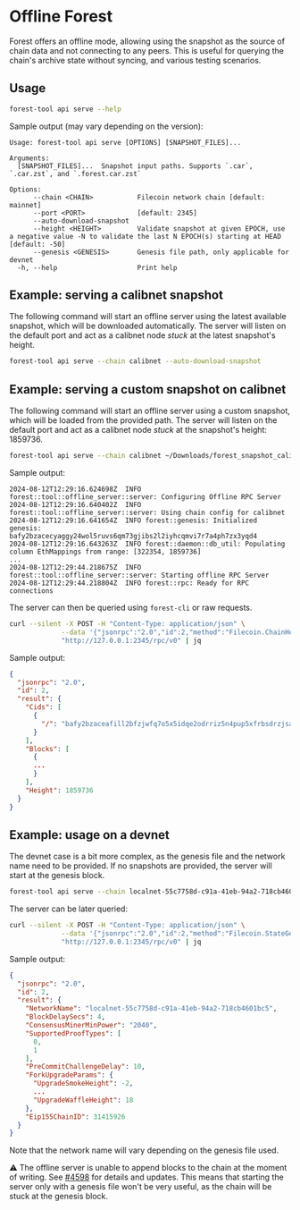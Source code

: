 # Offline Forest

Forest offers an offline mode, allowing using the snapshot as the source of
chain data and not connecting to any peers. This is useful for querying the
chain's archive state without syncing, and various testing scenarios.

## Usage

```bash
forest-tool api serve --help
```

Sample output (may vary depending on the version):

```console
Usage: forest-tool api serve [OPTIONS] [SNAPSHOT_FILES]...

Arguments:
  [SNAPSHOT_FILES]...  Snapshot input paths. Supports `.car`, `.car.zst`, and `.forest.car.zst`

Options:
      --chain <CHAIN>           Filecoin network chain [default: mainnet]
      --port <PORT>             [default: 2345]
      --auto-download-snapshot
      --height <HEIGHT>         Validate snapshot at given EPOCH, use a negative value -N to validate the last N EPOCH(s) starting at HEAD [default: -50]
      --genesis <GENESIS>       Genesis file path, only applicable for devnet
  -h, --help                    Print help
```

## Example: serving a calibnet snapshot

The following command will start an offline server using the latest available
snapshot, which will be downloaded automatically. The server will listen on the
default port and act as a calibnet node _stuck_ at the latest snapshot's height.

```bash
forest-tool api serve --chain calibnet --auto-download-snapshot
```

## Example: serving a custom snapshot on calibnet

The following command will start an offline server using a custom snapshot,
which will be loaded from the provided path. The server will listen on the
default port and act as a calibnet node _stuck_ at the snapshot's
height: 1859736.

```bash
forest-tool api serve --chain calibnet ~/Downloads/forest_snapshot_calibnet_2024-08-08_height_1859736.forest.car.zst
```

Sample output:

```console
2024-08-12T12:29:16.624698Z  INFO forest::tool::offline_server::server: Configuring Offline RPC Server
2024-08-12T12:29:16.640402Z  INFO forest::tool::offline_server::server: Using chain config for calibnet
2024-08-12T12:29:16.641654Z  INFO forest::genesis: Initialized genesis: bafy2bzacecyaggy24wol5ruvs6qm73gjibs2l2iyhcqmvi7r7a4ph7zx3yqd4
2024-08-12T12:29:16.643263Z  INFO forest::daemon::db_util: Populating column EthMappings from range: [322354, 1859736]
...
2024-08-12T12:29:44.218675Z  INFO forest::tool::offline_server::server: Starting offline RPC Server
2024-08-12T12:29:44.218804Z  INFO forest::rpc: Ready for RPC connections
```

The server can then be queried using `forest-cli` or raw requests.

```bash
curl --silent -X POST -H "Content-Type: application/json" \
             --data '{"jsonrpc":"2.0","id":2,"method":"Filecoin.ChainHead","param":"null"}' \
             "http://127.0.0.1:2345/rpc/v0" | jq
```

Sample output:

```json
{
  "jsonrpc": "2.0",
  "id": 2,
  "result": {
    "Cids": [
      {
        "/": "bafy2bzaceafill2bfzjwfq7o5x5idqe2odrriz5n4pup5xfrbsdrzjsa6mspk"
      }
    ],
    "Blocks": [
      {
      ...
      }
    ],
    "Height": 1859736
  }
}
```

## Example: usage on a devnet

The devnet case is a bit more complex, as the genesis file and the network name
need to be provided. If no snapshots are provided, the server will start at the
genesis block.

```bash
forest-tool api serve --chain localnet-55c7758d-c91a-41eb-94a2-718cb4601bc5 --genesis /lotus_data/devgen.car
```

The server can be later queried:

```bash
curl --silent -X POST -H "Content-Type: application/json" \
             --data '{"jsonrpc":"2.0","id":2,"method":"Filecoin.StateGetNetworkParams","param":"null"}' \
             "http://127.0.0.1:2345/rpc/v0" | jq
```

Sample output:

```json
{
  "jsonrpc": "2.0",
  "id": 2,
  "result": {
    "NetworkName": "localnet-55c7758d-c91a-41eb-94a2-718cb4601bc5",
    "BlockDelaySecs": 4,
    "ConsensusMinerMinPower": "2040",
    "SupportedProofTypes": [
      0,
      1
    ],
    "PreCommitChallengeDelay": 10,
    "ForkUpgradeParams": {
      "UpgradeSmokeHeight": -2,
      ...
      "UpgradeWaffleHeight": 18
    },
    "Eip155ChainID": 31415926
  }
}
```

Note that the network name will vary depending on the genesis file used.

⚠️ The offline server is unable to append blocks to the chain at the moment of
writing. See [#4598](https://github.com/ChainSafe/forest/issues/4598) for
details and updates. This means that starting the server only with a genesis
file won't be very useful, as the chain will be stuck at the genesis block.
